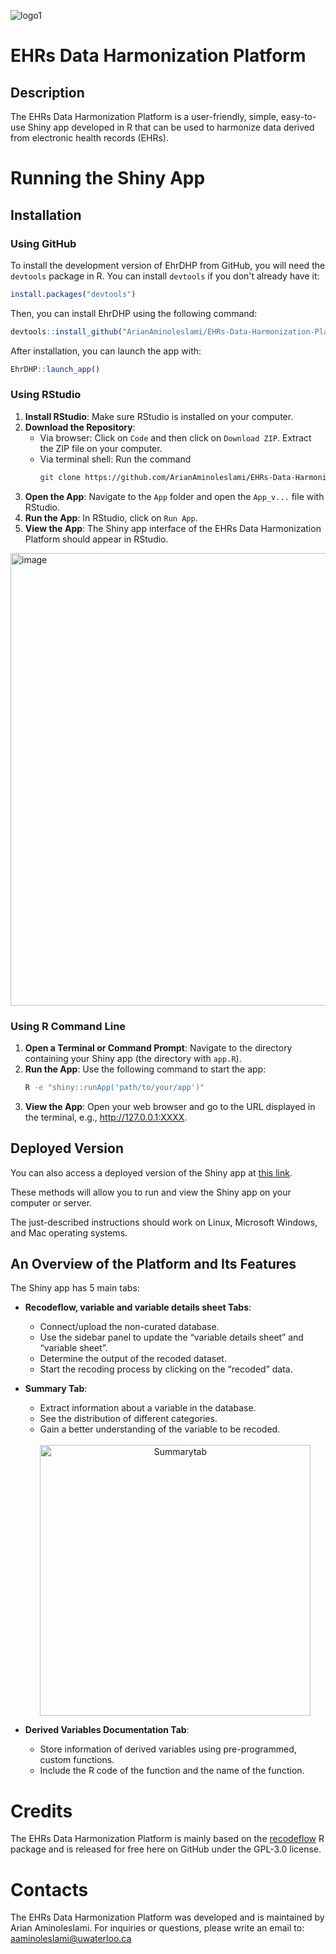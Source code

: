 
![logo1](https://github.com/ArianAminoleslami/EHRs-Data-Harmonization-Platform/assets/137816738/afc4e81d-1bc7-4812-80e7-d2ff8b98da73)

# EHRs Data Harmonization Platform
## Description
The EHRs Data Harmonization Platform is a user-friendly, simple, easy-to-use Shiny app developed in R that can be used to harmonize data derived from electronic health records (EHRs).  
# Running the Shiny App

## Installation

### Using GitHub
To install the development version of EhrDHP from GitHub, you will need the `devtools` package in R. You can install `devtools` if you don't already have it:
```r
install.packages("devtools")
```

Then, you can install EhrDHP using the following command:

```r
devtools::install_github("ArianAminoleslami/EHRs-Data-Harmonization-Platform")
```
After installation, you can launch the app with:

```r
EhrDHP::launch_app()
```
### Using RStudio

1. **Install RStudio**: Make sure RStudio is installed on your computer.
2. **Download the Repository**:
   - Via browser: Click on `Code` and then click on `Download ZIP`. Extract the ZIP file on your computer.
   - Via terminal shell: Run the command 
     ```sh
     git clone https://github.com/ArianAminoleslami/EHRs-Data-Harmonization-Platform.git
     ```
3. **Open the App**: Navigate to the `App` folder and open the `App_v...` file with RStudio.
4. **Run the App**: In RStudio, click on `Run App`.
5. **View the App**: The Shiny app interface of the EHRs Data Harmonization Platform should appear in RStudio. 

<img width="724" alt="image" src="https://github.com/ArianAminoleslami/EHRs-Data-Harmonization-Platform/assets/137816738/650a9276-bcc1-4946-b979-fec235f9c50d">

### Using R Command Line

1. **Open a Terminal or Command Prompt**: Navigate to the directory containing your Shiny app (the directory with `app.R`).
2. **Run the App**: Use the following command to start the app:
   ```sh
   R -e "shiny::runApp('path/to/your/app')"
3. **View the App**: Open your web browser and go to the URL displayed in the terminal, e.g., http://127.0.0.1:XXXX.

## Deployed Version

You can also access a deployed version of the Shiny app at [this link](https://poxotn-arian-aminoleslami.shinyapps.io/Arian/).

These methods will allow you to run and view the Shiny app on your computer or server.

The just-described instructions should work on Linux, Microsoft Windows, and Mac operating systems.


## An Overview of the Platform and Its Features

The Shiny app has 5 main tabs:

- **Recodeflow, variable and variable details sheet Tabs**:
  - Connect/upload the non-curated database.
  - Use the sidebar panel to update the “variable details sheet” and “variable sheet”.
  - Determine the output of the recoded dataset.
  - Start the recoding process by clicking on the “recoded” data.

- **Summary Tab**:
  - Extract information about a variable in the database.
  - See the distribution of different categories.
  - Gain a better understanding of the variable to be recoded.
  
  <br>
  <div style="text-align: center;">
    <img width="433" alt="Summarytab" src="https://github.com/user-attachments/assets/aed39b3d-ff4f-4739-b538-3335c3b7a1a4">
  </div>


- **Derived Variables Documentation Tab**:
  - Store information of derived variables using pre-programmed, custom functions.
  - Include the R code of the function and the name of the function.
# Credits
The EHRs Data Harmonization Platform is mainly based on the [recodeflow](https://big-life-lab.github.io/recodeflow/) R package and is released for free here on GitHub under the GPL-3.0 license.

# Contacts
The EHRs Data Harmonization Platform was developed and is maintained by Arian Aminoleslami. For inquiries or questions, please write an email to: aaminoleslami@uwaterloo.ca
